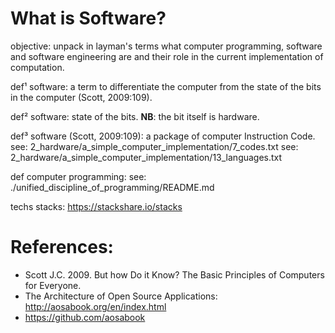 # What is Software?

objective: unpack in layman's terms what computer programming, software and software engineering are and their role in the current implementation of computation.

def¹ software: a term to differentiate the computer 
                                from the state of the bits in the computer (Scott, 2009:109).
              
def² software: state of the bits.
**NB**: the bit itself is hardware.

def³ software (Scott, 2009:109): a package of computer Instruction Code. <br>
see: 2_hardware/a_simple_computer_implementation/7_codes.txt
see: 2_hardware/a_simple_computer_implementation/13_languages.txt
   
def computer programming: see: ./unified_discipline_of_programming/README.md

techs stacks: https://stackshare.io/stacks

# References:
* Scott J.C. 2009. But how Do it Know? The Basic Principles of Computers for Everyone.
* The Architecture of Open Source Applications: http://aosabook.org/en/index.html
* https://github.com/aosabook
